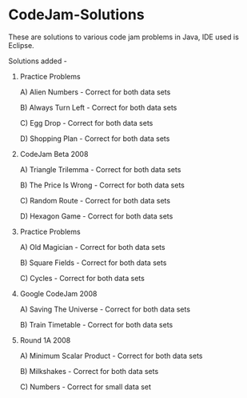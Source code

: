 # CodeJam-Solutions

These are solutions to various code jam problems in Java, IDE used is Eclipse.

Solutions added -

1) Practice Problems

    A) Alien Numbers - Correct for both data sets

    B) Always Turn Left - Correct for both data sets

    C) Egg Drop - Correct for both data sets

    D) Shopping Plan - Correct for both data sets

2) CodeJam Beta 2008

    A) Triangle Trilemma - Correct for both data sets
    
    B) The Price Is Wrong - Correct for both data sets
    
    C) Random Route - Correct for both data sets
    
    D) Hexagon Game - Correct for both data sets

3) Practice Problems

    A) Old Magician - Correct for both data sets
    
    B) Square Fields - Correct for both data sets
    
    C) Cycles - Correct for both data sets
	
4) Google CodeJam 2008

	A) Saving The Universe - Correct for both data sets
    
    B) Train Timetable - Correct for both data sets

5) Round 1A 2008

    A) Minimum Scalar Product - Correct for both data sets
    
    B) Milkshakes - Correct for both data sets
    
    C) Numbers - Correct for small data set